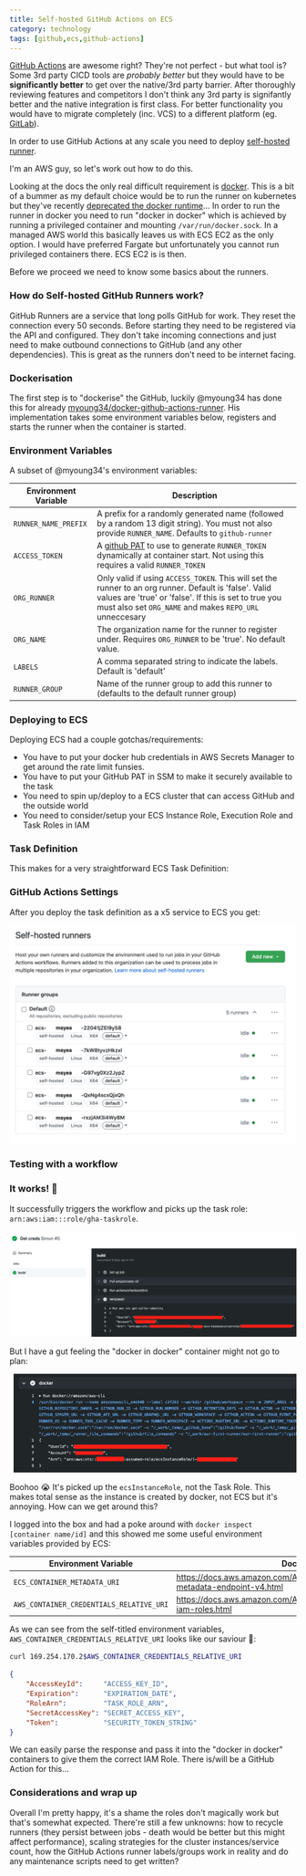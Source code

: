 ```yaml
---
title: Self-hosted GitHub Actions on ECS
category: technology
tags: [github,ecs,github-actions]
---
```

[GitHub Actions](https://github.com/features/actions) are awesome right? They're not perfect - but what tool is? Some 3rd party CICD tools are *probably better* but they would have to be **significantly better** to get over the native/3rd party barrier. After thoroughly reviewing features and competitors I don't think any 3rd party is signifantly better and the native integration is first class. For better functionality you would have to migrate completely (inc. VCS) to a different platform (eg. [GitLab](https://about.gitlab.com/)).

In order to use GitHub Actions at any scale you need to deploy [self-hosted runner](https://docs.github.com/en/free-pro-team@latest/actions/hosting-your-own-runners/about-self-hosted-runners).

I'm an AWS guy, so let's work out how to do this.

Looking at the docs the only real difficult requirement is [docker](https://www.docker.com/). This is a bit of a bummer as my default choice would be to run the runner on kubernetes but they've recently [deprecated the docker runtime](https://github.com/kubernetes/kubernetes/blob/master/CHANGELOG/CHANGELOG-1.20.md#deprecation)... In order to run the runner in docker you need to run "docker in docker" which is achieved by running a privileged container and mounting `/var/run/docker.sock`. In a managed AWS world this basically leaves us with ECS EC2 as the only option. I would have preferred Fargate but unfortunately you cannot run privileged containers there. ECS EC2 is is then.

Before we proceed we need to know some basics about the runners.

### How do Self-hosted GitHub Runners work?

GitHub Runners are a service that long polls GitHub for work. They reset the connection every 50 seconds. Before starting they need to be registered via the API and configured. They don't take incoming connections and just need to make outbound connections to GitHub (and any other dependencies). This is great as the runners don't need to be internet facing.

### Dockerisation

The first step is to "dockerise" the GitHub, luckily @myoung34 has done this for already [myoung34/docker-github-actions-runner](https://github.com/myoung34/docker-github-actions-runner). His implementation takes some environment variables below, registers and starts the runner when the container is started.

### Environment Variables

A subset of @myoung34's environment variables:

| Environment Variable | Description |
| -------------------- | --- |
| `RUNNER_NAME_PREFIX` | A prefix for a randomly generated name (followed by a random 13 digit string). You must not also provide `RUNNER_NAME`. Defaults to `github-runner` |
| `ACCESS_TOKEN`       | A [github PAT](https://docs.github.com/en/github/authenticating-to-github/creating-a-personal-access-token) to use to generate `RUNNER_TOKEN` dynamically at container start. Not using this requires a valid `RUNNER_TOKEN` |
| `ORG_RUNNER`         | Only valid if using `ACCESS_TOKEN`. This will set the runner to an org runner. Default is 'false'. Valid values are 'true' or 'false'. If this is set to true you must also set `ORG_NAME` and makes `REPO_URL` unneccesary |
| `ORG_NAME`           | The organization name for the runner to register under. Requires `ORG_RUNNER` to be 'true'. No default value. |
| `LABELS`             | A comma separated string to indicate the labels. Default is 'default' |
| `RUNNER_GROUP`       | Name of the runner group to add this runner to (defaults to the default runner group) |

### Deploying to ECS

Deploying ECS had a couple gotchas/requirements:
* You have to put your docker hub credentials in AWS Secrets Manager to get around the rate limit funsies.
* You have to put your GitHub PAT in SSM to make it securely available to the task
* You need to spin up/deploy to a ECS cluster that can access GitHub and the outside world
* You need to consider/setup your ECS Instance Role, Execution Role and Task Roles in IAM


### Task Definition

This makes for a very straightforward ECS Task Definition:

<script src="https://gist.github.com/msyea/e1eeecafc80a431070ac7d7953886346.js"></script>

### GitHub Actions Settings

After you deploy the task definition as a x5 service to ECS you get:

<img src="/img/gha-settings.png" alt="github action settings" class="img-responsive img-thumbnail"/>

### Testing with a workflow

<script src="https://gist.github.com/msyea/be3b866e41325368569227c0b8540f39.js"></script>
### It works! 🎉

It successfully triggers the workflow and picks up the task role: `arn:aws:iam:::role/gha-taskrole`.

<img src="/img/gha-workflow1.png" alt="github workflow1" width="img-responsive img-thumbnail" />

But I have a gut feeling the "docker in docker" container might not go to plan:

<img src="/img/gha-workflow2.png" alt="github workflow2" width="img-responsive img-thumbnail" />

Boohoo 😭 It's picked up the `ecsInstanceRole`, not the Task Role. This makes total sense as the instance is created by docker, not ECS but it's annoying. How can we get around this?

I logged into the box and had a poke around with `docker inspect [container name/id]` and this showed me some useful environment variables provided by ECS:

| Environment Variable                     | Documentation |
| ---------------------------------------- | ------------- |
| `ECS_CONTAINER_METADATA_URI`             | https://docs.aws.amazon.com/AmazonECS/latest/developerguide/task-metadata-endpoint-v4.html |
| `AWS_CONTAINER_CREDENTIALS_RELATIVE_URI` | https://docs.aws.amazon.com/AmazonECS/latest/developerguide/task-iam-roles.html |

As we can see from the self-titled environment variables, `AWS_CONTAINER_CREDENTIALS_RELATIVE_URI` looks like our saviour 🎉:

```bash
curl 169.254.170.2$AWS_CONTAINER_CREDENTIALS_RELATIVE_URI
```
```json
{
    "AccessKeyId":     "ACCESS_KEY_ID",
    "Expiration":      "EXPIRATION_DATE",
    "RoleArn":         "TASK_ROLE_ARN",
    "SecretAccessKey": "SECRET_ACCESS_KEY",
    "Token":           "SECURITY_TOKEN_STRING"
}
```
We can easily parse the response and pass it into the "docker in docker" containers to give them the correct IAM Role. There is/will be a GitHub Action for this...

### Considerations and wrap up

Overall I'm pretty happy, it's a shame the roles don't magically work but that's somewhat expected. There're still a few unknowns: how to recycle runners (they persist between jobs - death would be better but this might affect performance), scaling strategies for the cluster instances/service count, how the GitHub Actions runner labels/groups work in reality and do any maintenance scripts need to get written?